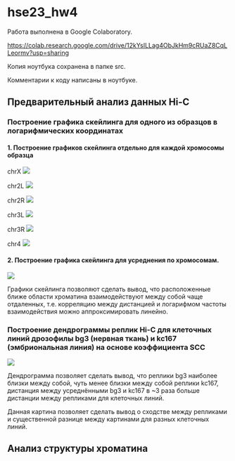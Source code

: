 # hse23_hw4

Работа выполнена в Google Colaboratory.

https://colab.research.google.com/drive/12kYsILLag4ObJkHm9cRUaZ8CqLLeormv?usp=sharing

Копия ноутбука сохранена в папке src.

Комментарии к коду написаны в ноутбуке.

## Предварительный анализ данных Hi-C
### Построение графика скейлинга для одного из образцов в логарифмических координатах
#### 1. Построение графиков скейлинга отдельно для каждой хромосомы образца

chrX
![](data/скейлинг_chrX.png)

chr2L
![](data/скейлинг_chr2L.png)

chr2R
![](data/скейлинг_chr2R.png)

chr3L
![](data/скейлинг_chr3L.png)

chr3R
![](data/скейлинг_chr3R.png)

chr4
![](data/скейлинг_chr4.png)

#### 2. Построение графика скейлинга для усреднения по хромосомам.
![](data/скейлинг_mean.png)

Графики скейлинга позволяют сделать вывод, что расположенные ближе области хроматина взаимодействуют между собой чаще отдаленных, т.е. корреляцию между дистанцией и логарифмом частоты взаимодействия можно аппроксимировать линейно.

### Построение дендрограммы реплик Hi-C для клеточных линий дрозофилы bg3 (нервная ткань) и kc167 (эмбриональная линия) на основе коэффициента SCC
![](data/Дендрограмма.png)

Дендрограмма позволяет сделать вывод, что реплики bg3 наиболее близки между собой, чуть менее близки между собой реплики kc167, дистанция между усреднёнными bg3 и kc167 в ~3 раза больше дистанции между репликами для клеточных линий.

Данная картина позволяет сделать вывод о сходстве между репликами и существенной разнице между картинами для разных клеточных линий.

## Анализ структуры хроматина
